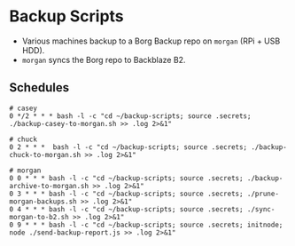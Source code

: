 # Backup Scripts

* Various machines backup to a Borg Backup repo on `morgan` (RPi + USB HDD).
* `morgan` syncs the Borg repo to Backblaze B2.

## Schedules

    # casey
    0 */2 * * * bash -l -c "cd ~/backup-scripts; source .secrets; ./backup-casey-to-morgan.sh >> .log 2>&1"

    # chuck
    0 2 * * *  bash -l -c "cd ~/backup-scripts; source .secrets; ./backup-chuck-to-morgan.sh >> .log 2>&1"

    # morgan
    0 0 * * * bash -l -c "cd ~/backup-scripts; source .secrets; ./backup-archive-to-morgan.sh >> .log 2>&1"
    0 3 * * * bash -l -c "cd ~/backup-scripts; source .secrets; ./prune-morgan-backups.sh >> .log 2>&1"
    0 4 * * * bash -l -c "cd ~/backup-scripts; source .secrets; ./sync-morgan-to-b2.sh >> .log 2>&1"
    0 9 * * * bash -l -c "cd ~/backup-scripts; source .secrets; initnode; node ./send-backup-report.js >> .log 2>&1"
